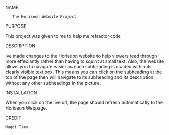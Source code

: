 
NAME

       The Horiseon Website Project


PURPOSE
  
   This project was given to me to help me refractor code



DESCRIPTION

   Ive made changes to the Horiseon website to help viewers read through more effeciantly rather than having to squint at small text. Also, the website allows you to navigate easier as each subheading is divided within its clearly visible text box. This means you can click on the subheading at the top of the page then will navigate to its subheading and its description without any other subheadings in the picture.



INSTALLATION

   When you click on the live url, the page should refresh automatically to the Horiseon Webpage.


CREDIT 
    
    Magdi Tiea